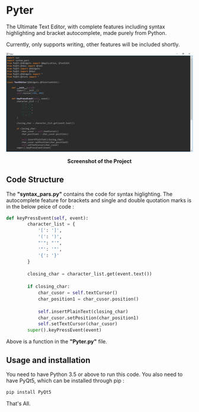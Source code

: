 # Pyter
The Ultimate Text Editor, with complete features including syntax highlighting and bracket autocomplete, made purely from Python.

Currently, only supports writing, other features will be included shortly.

<img src = "https://github.com/JoelShine/Pyter/blob/main/Pyter-screenshot.png">

<p align="center">
        <b>Screenshot of the Project</b>
</p>

Code Structure
--------------
The **"syntax_pars.py"** contains the code for syntax higlighting. The autocomplete feature for brackets and single and double quotation marks is in the below peice of code :
```python
def keyPressEvent(self, event):
        character_list = {
            '[': ']',
            '(': ')',
            "'": "'",
            '"': '"',
            '{': '}'
        }

        closing_char = character_list.get(event.text())

        if closing_char:
            char_cusor = self.textCursor()
            char_position1 = char_cusor.position()

            self.insertPlainText(closing_char)
            char_cusor.setPosition(char_position1)
            self.setTextCursor(char_cusor)
        super().keyPressEvent(event)
```
Above is a function in the **"Pyter.py"** file.

Usage and installation
----------------------
You need to have Python 3.5 or above to run this code. You also need to have PyQt5, which can be installed through pip :
```python
pip install PyQt5
```
That's All. 

